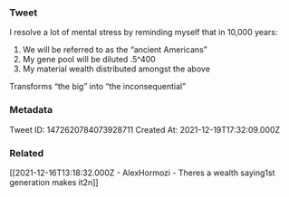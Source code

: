 ### Tweet
I resolve a lot of mental stress by reminding myself that in 10,000 years:

1) We will be referred to as the “ancient Americans”
2) My gene pool will be diluted .5^400
3) My material wealth distributed amongst the above

Transforms “the big” into “the inconsequential”

### Metadata
Tweet ID: 1472620784073928711
Created At: 2021-12-19T17:32:09.000Z

### Related
[[2021-12-16T13:18:32.000Z - AlexHormozi - Theres a wealth saying1st generation makes it2n]]

